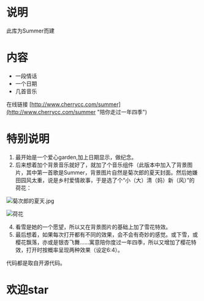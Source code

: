 # 说明 #
此库为Summer而建

# 内容 #
- 一段情话
- 一个日期
- 几首音乐

在线链接 [http://www.cherrycc.com/summer](http://www.cherrycc.com/summer "陪你走过一年四季")

# 特别说明 #
1. 最开始是一个爱心garden,加上日期显示，做纪念。
2. 后来想着加个背景音乐就好了，就加了个音乐组件（此版本中加入了背景图片，其中第一首歌是Summer，背景图片自然是菊次郎的夏天封面。然后她嫌田园风太重，说是乡村爱情故事，于是选了个“小（大）清（妈）新（风）”的荷花：

![菊次郎的夏天.jpg](https://i.imgur.com/edQtFbF.jpg)

![荷花](https://i.imgur.com/1UOfjpS.jpg)

4. 看雪是她的一个愿望，所以又在背景图片的基础上加了雪花特效。
5. 最后想着，如果每次打开都有不同的效果，会不会有奇妙的感觉。或下雪，或樱花飘落，亦或是银杏飞舞......寓意陪你度过一年四季，所以又增加了樱花特效，打开时按概率呈现两种效果（设定6:4）。

代码都是取自开源代码。

# 欢迎star #
